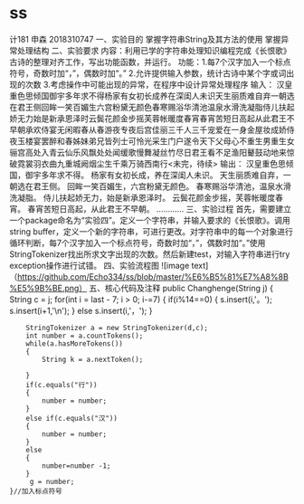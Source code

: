 # ss
计181 申森 2018310747
一、实验目的
   掌握字符串String及其方法的使用
   掌握异常处理结构
二、实验要求
  内容：利用已学的字符串处理知识编程完成《长恨歌》古诗的整理对齐工作，写出功能函数，并运行。
  功能：1.每7个汉字加入一个标点符号，奇数时加“，”，偶数时加“。”
        2.允许提供输入参数，统计古诗中某个字或词出现的次数
        3.考虑操作中可能出现的异常，在程序中设计异常处理程序
  输入：
  汉皇重色思倾国御宇多年求不得杨家有女初长成养在深闺人未识天生丽质难自弃一朝选在君王侧回眸一笑百媚生六宫粉黛无颜色春寒赐浴华清池温泉水滑洗凝脂侍儿扶起娇无力始是新承恩泽时云鬓花颜金步摇芙蓉帐暖度春宵春宵苦短日高起从此君王不早朝承欢侍宴无闲暇春从春游夜专夜后宫佳丽三千人三千宠爱在一身金屋妆成娇侍夜玉楼宴罢醉和春姊妹弟兄皆列士可怜光采生门户遂令天下父母心不重生男重生女骊宫高处入青云仙乐风飘处处闻缓歌慢舞凝丝竹尽日君王看不足渔阳鼙鼓动地来惊破霓裳羽衣曲九重城阙烟尘生千乘万骑西南行<未完，待续>
  输出：
    汉皇重色思倾国，御宇多年求不得。
    杨家有女初长成，养在深闺人未识。
    天生丽质难自弃，一朝选在君王侧。
    回眸一笑百媚生，六宫粉黛无颜色。
    春寒赐浴华清池，温泉水滑洗凝脂。
    侍儿扶起娇无力，始是新承恩泽时。
    云鬓花颜金步摇，芙蓉帐暖度春宵。
    春宵苦短日高起，从此君王不早朝。
…………
三、实验过程
   首先，需要建立一个package命名为“实验四”。定义一个字符串，并输入要求的《长恨歌》。调用string buffer，定义一个新的字符串，可进行更改。对字符串中的每一个对象进行循环判断，每7个汉字加入一个标点符号，奇数时加“，”，偶数时加“。”使用StringTokenizer找出所求文字出现的次数。然后新建test，对输入字符串进行try exception操作进行试错。
四、实验流程图
  ![image text]（https://github.com/Echo334/ss/blob/master/%E6%B5%81%E7%A8%8B%E5%9B%BE.png）
五、核心代码及注释
   public Changhenge(String j)
	{
		String c = j;
		for(int i = last - 7; i > 0; i-=7) 
		{
			if(i%14==0)
			{
				s.insert(i,'。');
				s.insert(i+1,'\n');
			}
			else s.insert(i,'，');
			}
		
		
		StringTokenizer a = new StringTokenizer(d,c);
		int number = a.countTokens();
		while(a.hasMoreTokens()) 
		{
			String k = a.nextToken();
      
		}
		if(c.equals("行"))
		{
			number = number;
		}
		else if(c.equals("汉")) 
		{
			number = number;
		}
		else 
		{
			number=number -1;
		}
		 g = number;
	}//加入标点符号
  
